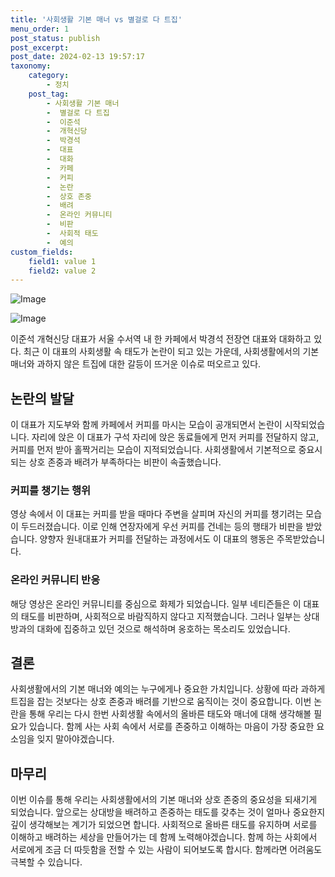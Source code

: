```yaml
---
title: '사회생활 기본 매너 vs 별걸로 다 트집'
menu_order: 1
post_status: publish
post_excerpt: 
post_date: 2024-02-13 19:57:17
taxonomy:
    category:
        - 정치
    post_tag:
        - 사회생활 기본 매너
        -  별걸로 다 트집
        -  이준석
        -  개혁신당
        -  박경석
        -  대표
        -  대화
        -  카페
        -  커피
        -  논란
        -  상호 존중
        -  배려
        -  온라인 커뮤니티
        -  비판
        -  사회적 태도
        -  예의
custom_fields:
    field1: value 1
    field2: value 2
---
```


![Image](https://imgnews.pstatic.net/image/015/2024/02/13/0004947732_001_20240213143903583.jpg?type=w647)

![Image](https://imgnews.pstatic.net/image/015/2024/02/13/0004947732_002_20240213143903638.gif?type=w647)

이준석 개혁신당 대표가 서울 수서역 내 한 카페에서 박경석 전장연 대표와 대화하고 있다. 최근 이 대표의 사회생활 속 태도가 논란이 되고 있는 가운데, 사회생활에서의 기본 매너와 과하지 않은 트집에 대한 갈등이 뜨거운 이슈로 떠오르고 있다.
## 논란의 발달
이 대표가 지도부와 함께 카페에서 커피를 마시는 모습이 공개되면서 논란이 시작되었습니다. 자리에 앉은 이 대표가 구석 자리에 앉은 동료들에게 먼저 커피를 전달하지 않고, 커피를 먼저 받아 홀짝거리는 모습이 지적되었습니다. 사회생활에서 기본적으로 중요시되는 상호 존중과 배려가 부족하다는 비판이 속출했습니다.
### 커피를 챙기는 행위
영상 속에서 이 대표는 커피를 받을 때마다 주변을 살피며 자신의 커피를 챙기려는 모습이 두드러졌습니다. 이로 인해 연장자에게 우선 커피를 건네는 등의 행태가 비판을 받았습니다. 양향자 원내대표가 커피를 전달하는 과정에서도 이 대표의 행동은 주목받았습니다.
### 온라인 커뮤니티 반응
해당 영상은 온라인 커뮤니티를 중심으로 화제가 되었습니다. 일부 네티즌들은 이 대표의 태도를 비판하며, 사회적으로 바람직하지 않다고 지적했습니다. 그러나 일부는 상대방과의 대화에 집중하고 있던 것으로 해석하며 옹호하는 목소리도 있었습니다.
## 결론
사회생활에서의 기본 매너와 예의는 누구에게나 중요한 가치입니다. 상황에 따라 과하게 트집을 잡는 것보다는 상호 존중과 배려를 기반으로 움직이는 것이 중요합니다. 이번 논란을 통해 우리는 다시 한번 사회생활 속에서의 올바른 태도와 매너에 대해 생각해볼 필요가 있습니다. 함께 사는 사회 속에서 서로를 존중하고 이해하는 마음이 가장 중요한 요소임을 잊지 말아야겠습니다.
## 마무리
이번 이슈를 통해 우리는 사회생활에서의 기본 매너와 상호 존중의 중요성을 되새기게 되었습니다. 앞으로는 상대방을 배려하고 존중하는 태도를 갖추는 것이 얼마나 중요한지 깊이 생각해보는 계기가 되었으면 합니다. 사회적으로 올바른 태도를 유지하며 서로를 이해하고 배려하는 세상을 만들어가는 데 함께 노력해야겠습니다. 함께 하는 사회에서 서로에게 조금 더 따듯함을 전할 수 있는 사람이 되어보도록 합시다. 함께라면 어려움도 극복할 수 있습니다.

